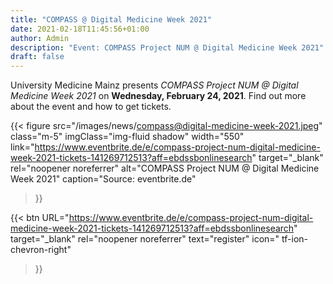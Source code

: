 ```yaml
---
title: "COMPASS @ Digital Medicine Week 2021"
date: 2021-02-18T11:45:56+01:00
author: Admin
description: "Event: COMPASS Project NUM @ Digital Medicine Week 2021"
draft: false
---
```


University Medicine Mainz presents *COMPASS Project NUM @ Digital Medicine Week 2021* on **Wednesday, February 24, 2021**. 
Find out more about the event and how to get tickets.

{{< figure 
        src="/images/news/compass@digital-medicine-week-2021.jpeg" 
        class="m-5"
        imgClass="img-fluid shadow"
        width="550"
        link="https://www.eventbrite.de/e/compass-project-num-digital-medicine-week-2021-tickets-141269712513?aff=ebdssbonlinesearch"
        target="_blank"
        rel="noopener noreferrer"
        alt="COMPASS Project NUM @ Digital Medicine Week 2021"
        caption="Source: eventbrite.de"
>}}




{{< btn
        URL="https://www.eventbrite.de/e/compass-project-num-digital-medicine-week-2021-tickets-141269712513?aff=ebdssbonlinesearch"
        target="_blank"
        rel="noopener noreferrer"
        text="register"
        icon=" tf-ion-chevron-right"
>}}
